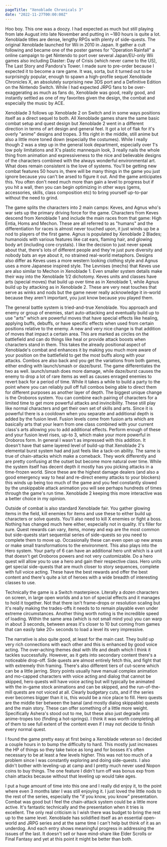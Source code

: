 ```yaml
---
pageTitle: "Xenoblade Chronicals 3"
date: "2022-11-27T00:00:00Z"
---
```


Hoo boy.  This one was a doozy.  I had expected as much but still playing from late August into late November and putting in ~180 hours is quite a lot.  Xenoblade titles are dense, lengthy RPGs with plenty of side-quests.  The original Xenoblade launched for Wii in 2010 in Japan.  It gather a cult following and became one of the poster games for "Operation Rainfall" a online campaign to get Nintendo to port over several Japan/EU-only Wii games also including Diaster: Day of Crisis (which never came to the US), The Last Story and Pandora's Tower.  I made sure to pre-order because I expected it to become a rare game.  It was, sorta, but it turned out to be surprisingly popular, enough to spawn a high-profile sequel Xenoblade Chronicles X, an absolutely surprising new 3DS port and a Definitive Edition on the Nintendo Switch.  While I had expected JRPG fans to be over-exaggerating as much as fans do, Xenoblade was good, really good, and instantly settled as one of my favorites given the design, the combat and especially the music by ACE.

Xenoblade 3 follows up Xenoblade 2 on Switch and in some ways positions itself as a direct sequel to both.  All Xenoblade games share the same basic combat setup and quest design but Xenoblade 2 went in a different direction in terms of art design and general feel.  It got a lot of flak for it's overly "anime" designs and tropes.  3 fits right in the middle, still anime but also a little more toned down (especially the costumes).  While I really though 2 was a step up in the general look department, especially over 1's low poly limitations and X's plastic mannequin look, 3 really nails the whole thing from animation and expressiveness to the nice and believable designs of the characters combined with the always wonderful environmental art.  What does remain consistent is the love of systems.  You'll be getting new combat features 50 hours in, there will be many things in the game you just ignore because you can't be arsed to figure it out.  And the game anticipates this.  You often don't need much more than gain a level to progress but if you hit a wall, then you can begin optimizing in other ways (gems, accessories, skills, class composition etc) to bring yourself up-to-par without the need to grind.

The game splits the characters into 2 main camps: Keves, and Agnus who's war sets up the primary driving force for the game.  Characters from Keves descend from Xenoblade 1 and include the main races from that game: High Entia, Homs and Mechon.  These are all referred to as "humans" and the differentiation for races is almost never touched upon, it just winds up be a nod to players of the first game.  Agnus is populated by Xenoblade 2 Blades; humanoids with various features like cat ears, flaming hair, and glowing body art (including core crystals).  I like the decision to just never speak about that, there's lots of different people and they're just pure diversity and nobody bats an eye about it, no strained real-world metaphors.  Designs also differ as Keves uses a more western looking clothing style and Agnus uses a more Japanese inspired style.  The Levnises (mechs) that Keves use are also similar to Mechon in Xenoblade 1.  Even smaller system details make their way into the Xenoblade 1/2 dichotomy.  Keves units and classes have arts (special moves) that build up over time as in Xenoblade 1, while Agnus build up by attacking as in Xenoblade 2.  These are very neat touches that serve as winks and nods but the game never really acknowledge it in-world because they aren't important, you just know because you played them.

The general battle system is tried-and-true Xenoblade.  You approach and enemy or group of enemies, start auto-attacking and eventually build up to use "arts" which are powerful moves that have special effects like healing, applying buffs, debuffs, or have specific effects when used from certain positions relative to the enemy.  A new and very nice change is that addition of moves that impact a certain area.  This are marked as circles on the battlefield and can do things like heal or provide attack boosts when characters stand in them.  This takes the already positional aspect of Xenoblade's combat and enhances it by making you much more aware of your position on the battlefield to get the most buffs along with your attacks.  Combos are also back and you get the variations from both games, either ending with launch/smash or daze/burst.  The game differentiates the two as well.  launch/smash does more damage, while daze/burst causes the enemy to drop a lot of rare items as well as causes enraged enemies to revert back for a period of time.  While it takes a while to build a party to the point where you can reliably pull off full combos being able to direct them for different purposes as another layer of depth.  The biggest unique change is the Oroboros system.  You can combine each pairing of characters for a limited time to get more powerful attacks and invincibility.  These still play like normal characters and get their own set of skills and arts.  Since it is powerful there is a cooldown when you separate and additional depth is added by the fusion level.  Fusion levels come from fusion arts which are basically arts that your learn from one class combined with your current class's arts allowing you to add additional effects.  Perform enough of these and your fusion level rises, up-to 3, which make your more powerful in Oroboros form.  In general I wasn't as impressed with this addition.  It doesn't have that same layered level of build-up that Xenoblade 2's elemental burst system had and just feels like a tack-on ability.  The same is true of chain-attacks which make a comeback.  They work differently and are pretty confusing at the outset but become more natural over time.  While the system itself has decent depth it mostly has you picking attacks in a time-frozen world.  Since these are the highest damage dealers (and also a good emergency way to heal and re-direct enemy attacks to your blockers) this winds up being too much of the game and you feel constantly slowed by the unskippable attack animation you will see perhaps hundreds of times through the game's run time.  Xenoblade 2 keeping this more interactive was a better choice in my opinion.

Outside of combat is also standard Xenoblade fair.  You gather glowing items in the field, kill enemies for items and use these to either build up characters or solve quests.  You'll also need to kill X enemies or fight a boss.  Nothing has changed much here either, especially not in quality.  It's filler for sure.  Quest rewards can vary, items, money and exp are the most common but side-quests start sequential series of side-quests so you need to complete them to move up.  Occasionally these can even open up new areas or make small transformations to the environment.  This also plays into the Hero system.  Your party of 6 can have an additional hero unit which is a unit that doesn't get Oroboros powers and not very customizable.  Do a hero quest will allow you to use a hero and gain their respective class.  Hero units get special side-quests that are much closer to story sequences, complete with full voice acting.  These have the best rewards and offer the best content and there's quite a lot of heroes with a wide breadth of interesting classes to use.

Technically the game is a Switch masterpiece.  Literally a dozen characters on screen, in large open worlds and a ton of special effects and it manages to hold it together.  Not that there isn't frame-drops or resolution scaling but it's really making the trades-offs it needs to to remain playable even under extreme circumstances.  Another thing worth noting is the incredible speed of loading.  Within the same area (which is not small mind you) you can warp in about 3 seconds, between areas it's closer to 10 but coming from games that can easily take 20+ seconds to load a level its very impressive.

The narrative is also quite good, at least for the main cast.  They build up very rich connections with each other and this is enhanced by good voice acting.  The over-aching themes deal with life and death which I think it tackles successfully.  However, as it gets into secondary content there's a noticeable drop-off.  Side quests are almost entirely fetch this, and fight that with extremely thin framing.  There's also different tiers of cut-scene which can be a little jarring.  Story points usually have manual complex animation and mo-capped characters with voice acting and dialog that cannot be skipped, hero quests will have voice acting but will typically be animated with the in-game stock animations and can be skipped, and the run-of-the-mill quests are not voiced at all.  Clearly budgetary cuts, and if the series ever becomes bigger than it is, this would be a nice place to fill.  Hero quests are the middle tier between the banal (and mostly dialog skippable) quests and the main story.  These can offer something of a little more weight.  Specifically Ashera's stood out to me, but these also just degrade into anime-tropes too (finding a hot-springs).  I think it was worth completing all of them to see full extent of the content even if I may not decide to finish every normal quest.

I found the game pretty easy at first being a Xenoblade veteran so I decided a couple hours in to bump the difficulty to hard.  This mostly just increases the HP of things so they take twice as long and for bosses it's often necessary to be at least a few levels higher.  This was not too much of a problem since I was constantly exploring and doing side-quests.  I also didn't bother with leveling-up at camp and I pretty much never used Nopon coins to buy things.  The one feature I didn't turn off was bonus exp from chain attacks because without that leveling up would take ages. 

I put a huge amount of time into this one and I really did enjoy it, to the point where even 3 months later I was still enjoying it.  I just loved the little nods to the rest of the series, especially the "if you know, you know" presentation.  Combat was good but I feel the chain-attack system could be a little more active.  It's fantastic technically and the presentation when it tries is excellent.  The only real criticism is I wish there was budget to bring the rest up to the same level.  Xenoblade has solidified itself as an essential open-world and JRPG series and at the same time I can't help but think of it as an underdog. And each entry shows meaningful progress in addressing the issues of the last.  It doesn't sell or have mind-share like Elder Scrolls or Final Fantasy and yet at this point it might be better than both.